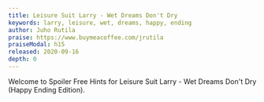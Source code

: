 ```yaml
---
title: Leisure Suit Larry - Wet Dreams Don't Dry
keywords: larry, leisure, wet, dreams, happy, ending
author: Juho Rutila
praise: https://www.buymeacoffee.com/jrutila
praiseModal: h15
released: 2020-09-16
depth: 0
---
```


Welcome to Spoiler Free Hints for Leisure Suit Larry - Wet Dreams Don't Dry (Happy Ending Edition).

